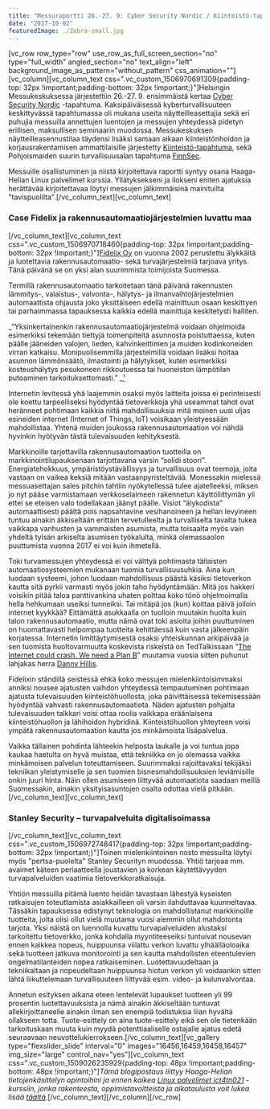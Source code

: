 ```yaml
---
title: "Messuraportti 26.-27. 9: Cyber Security Nordic / Kiinteistö-tapahtuma / FinnSec"
date: "2017-10-02"
featuredImage: ./Zebra-small.jpg
---
```


\[vc\_row row\_type="row" use\_row\_as\_full\_screen\_section="no" type="full\_width" angled\_section="no" text\_align="left" background\_image\_as\_pattern="without\_pattern" css\_animation=""\]\[vc\_column\]\[vc\_column\_text css=".vc\_custom\_1506970691309{padding-top: 32px !important;padding-bottom: 32px !important;}"\]Helsingin Messukeskuksessa järjestettiin 26.-27. 9. ensimmäistä kertaa [Cyber Security Nordic](http://cybersecuritynordic.messukeskus.com/) -tapahtuma. Kaksipäiväisessä kyberturvallisuuteen keskittyvässä tapahtumassa oli mukana useita näytteilleasettajia sekä eri puhujia messuilla annettujen luentojen ja messujen yhteydessä pidetyn erillisen, maksullisen seminaarin muodossa. Messukeskuksen näytteilleasennustilaa täydensi lisäksi samaan aikaan kiinteistönhoidon ja korjausrakentamisen ammattilaisille järjestetty [Kiinteistö-tapahtuma](http://kiinteisto.messukeskus.com/), sekä Pohjoismaiden suurin turvallisuusalan tapahtuma [FinnSec](http://finnsec.messukeskus.com/).

Messuille osallistuminen ja niistä kirjoitettava raportti syntyy osana Haaga-Helian Linux palvelimet kurssia. Yllätyksekseni ja ilokseni eniten ajatuksia herättävää kirjoitettavaa löytyi messujen jälkimmäisinä mainituilta "tavispuolilta".\[/vc\_column\_text\]\[vc\_column\_text\]

### Case Fidelix ja rakennusautomaatiojärjestelmien luvattu maa

\[/vc\_column\_text\]\[vc\_column\_text css=".vc\_custom\_1506970718460{padding-top: 32px !important;padding-bottom: 32px !important;}"\][Fidelix Oy](https://www.fidelix.fi/fidelix/) on vuonna 2002 perustettu älykkäitä ja luotettavia rakennusautomaatio- sekä turvajärjestelmiä tarjoava yritys. Tänä päivänä se on yksi alan suurimmista toimijoista Suomessa.

Termillä rakennusautomaatio tarkoitetaan tänä päivänä rakennusten lämmitys-, valaistus-, valvonta-, hälytys- ja ilmanvaihtojärjestelmien automaattista ohjausta joko yksittäiseen edellä mainittuun osaan keskittyen tai parhaimmassa tapauksessa kaikkia edellä mainittuja keskitetysti halliten.

_“Yksinkertainenkin rakennusautomaatiojärjestelmä voidaan ohjelmoida esimerkiksi tekemään tiettyjä toimenpiteitä asunnosta poistuttaessa, kuten päälle jääneiden valojen, lieden, kahvinkeittimen ja muiden kodinkoneiden virran katkaisu. Monipuolisemmilla järjestelmillä voidaan lisäksi hoitaa asunnon lämmönsäätö, ilmastointi ja hälytykset, kuten esimerkiksi kosteushälytys pesukoneen rikkoutuessa tai huoneiston lämpötilan putoaminen tarkoituksettomasti.” _[¹](https://fi.wikipedia.org/wiki/Rakennusautomaatio)

Internetin levitessä yhä laajemmin osaksi myös laitteita joissa ei perinteisesti ole koettu tarpeelliseksi hyödyntää tietoverkkoja yhä useammat tahot ovat heränneet pohtimaan kaikkia niitä mahdollisuuksia mitä moinen uusi uljas esineiden internet (Internet of Things, IoT) voisikaan yleistyessään mahdollistaa. Yhtenä muiden joukossa rakennusautomaation voi nähdä hyvinkin hyötyvän tästä tulevaisuuden kehityksestä.

Markkinoille tarjottavilla rakennusautomaation tuotteilla on markkinointilupauksenaan tarjottavana varsin “solidi stoori”. Energiatehokkuus, ympäristöystävällisyys ja turvallisuus ovat teemoja, joita vastaan on vaikea keksiä mitään vastaanpyristeltävää. Monessakin mielessä messuasettajan sales pitchin tahtiin nyökytellessä tulee ajatelleeksi, miksen jo nyt pääse varmistamaan verkkoselaimeen rakennetun käyttöliittymän yli ettei se eteisen valo todellakaan jäänyt päälle. Visiot “älykodista” automaattisesti päältä pois napsahtavine vesihanoineen ja hellan levyineen tuntuu ainakin äkkiseltään erittäin tervetulleelta ja turvalliselta tavalta tukea vaikkapa vanhusten ja vammaisten asumista, mutta toisaalta myös vain yhdeltä tylsän arkiselta asumisen työkalulta, minkä olemassaolon puuttumista vuonna 2017 ei voi kuin ihmetellä.

Toki turvamessujen yhteydessä ei voi välttyä pohtimasta tällaisten automaatiosysteemien mukanaan tuomia turvallisuusuhkia. Aina kun luodaan systeemi, johon luodaan mahdollisuus päästä käsiksi tietoverkon kautta sitä pyrkii varmasti myös jokin taho hyödyntämään. Mitä jos hakkeri voisikin pitää taloa panttivankina uhaten polttaa koko tönö ohjelmoimalla hella hehkumaan useiksi tunneiksi. Tai mitäpä jos (kun) koittaa päivä jolloin internet kyykkää? Eittämättä asukkaalla on tuolloin muutakin huolta kuin talon rakennusautomaatio, mutta nämä ovat toki asioita joihin puuttuminen on huomattavasti helpompaa tuotteita kehittäessä kuin vasta jälkeenpäin korjatessa. Internetin limittäytymisestä osaksi yhteiskunnan arkipäivää ja sen tuomista huoltovarmuutta koskevista riskeistä on TedTalkissaan “[The Internet could crash. We need a Plan B](https://www.ted.com/talks/danny_hillis_the_internet_could_crash_we_need_a_plan_b?language=en)” muutamia vuosia sitten puhunut lahjakas herra [Danny Hillis](https://www.edge.org/memberbio/w_daniel_hillis).

Fidelixin ständillä seistessä ehkä koko messujen mielenkiintoisimmaksi anniksi nousee ajatusten vaihdon yhteydessä tempautuminen pohtimaan ajatusta tulevaisuuden kiinteistöhuollosta, joka päivittäisessä tekemisessään hyödyntää vahvasti rakennusautomaatiota. Näden ajatusten pohjalta tulevaisuuden talkkari voisi ottaa roolia vaikkapa eräänlaisena kiinteistöhuollon ja lähihoidon hybridinä. Kiinteistöhuollon yhteyteen voisi ympätä rakennusautomaation kautta jos minkämoista lisäpalvelua.

Vaikka tällainen pohdinta lähteekin helposta laukalle ja voi tuntua jopa kaukaa haetulta on hyvä muistaa, että tekniikka on jo olemassa vaikka minkämoisen palvelun toteuttamiseen. Suurimmaksi rajoittavaksi tekijäksi tekniikan yleistymiselle ja sen tuomien bisnesmahdollisuuksien leviämisille onkin juuri hinta. Näin ollen asumiseen liittyvää automaatiota saadaan meillä Suomessakin, ainakin yksityisasuntojen osalta odottaa vielä pitkään.\[/vc\_column\_text\]\[vc\_column\_text\]

### Stanley Security – turvapalveluita digitalisoimassa

\[/vc\_column\_text\]\[vc\_column\_text css=".vc\_custom\_1506972748417{padding-top: 32px !important;padding-bottom: 32px !important;}"\]Toinen mielenkiintoinen nosto messuilta löytyi myös "pertsa-puolelta" Stanley Securityn muodossa. Yhtiö tarjoaa mm. avaimet käteen periaatteella joustavien ja korkean käytettävyyden turvapalveluiden vaatimia tietoverkkoratkaisuja.

Yhtiön messuilla pitämä luento heidän tavastaan lähestyä kyseisten ratkaisujen toteuttamista asiakkailleen oli varsin ilahduttavaa kuunneltavaa. Tässäkin tapauksessa edistynyt teknologia on mahdollistanut markkinoille tuotteita, joita olisi ollut vielä muutama vuosi aiemmin ollut mahdotonta tarjota. Yksi näistä on luennolla kuvattu turvapalveluiden alustaksi tarkoitettu tietoverkko, jonka kohdalla myyntiteeseiksi tuntuivat nousevan ennen kaikkea nopeus, huippuunsa viilattu verkon luvattu ylhäälläoloaika sekä tuotteen jatkuva monitorointi ja sen kautta mahdollisten eteentulevien ongelmatilanteiden nopea ratkaiseminen. Luotettavuudeltaan ja tekniikaltaan ja nopeudeltaan huippuunsa hiotun verkon yli voidaankin sitten lähtä liikuttelemaan turvallisuuteen liittyvää esim. video- ja kulunvalvontaa.

Annetun esityksen aikana eteen lentelevät lupaukset tuotteen yli 99 prosentin luotettavuuksista ja nämä ainakin äkkiseltään tuntuvat allekirjoittaneelle ainakin ilman sen enempiä todistuksia liian hyvältä ollakseen totta. Tuote-esittely on aina tuote-esittely eikä sen ole tietenkään tarkoituskaan muuta kuin myydä potenttiaaliselle ostajalle ajatus edetä seuraavaan neuvottelukierrokseen.\[/vc\_column\_text\]\[vc\_gallery type="flexslider\_slide" interval="0" images="16456,16459,16458,16457" img\_size="large" control\_nav="yes"\]\[vc\_column\_text css=".vc\_custom\_1509026235929{padding-top: 48px !important;padding-bottom: 48px !important;}"\]_Tämä blogipostaus liittyy Haaga-Helian tietojenkäsittelyn opintoihini ja ennen kaikea [Linux palvelimet ict4tn021](http://terokarvinen.com/2017/aikataulu-linux-palvelimet-ict4tn021-4-ti-ja-5-to-alkusyksy-2017-5-op) -kurssiin, jonka rakenteesta, oppimistavoitteista ja aikataulusta voit lukea lisää [täältä](http://207.154.212.16/syksyn-opinnot-linux-palvelimet-ict4tn021/)._\[/vc\_column\_text\]\[/vc\_column\]\[/vc\_row\]
